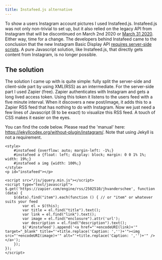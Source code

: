 ```yaml
---
title: Instafeed.js alternative
---
```


To show a users Instagram account pictures I used Instafeed.js. Instafeed.js was not only non-trivial to set up, but it also relied on the legacy API from Instagram that will be discontinued on March 2nd 2020 or [March 31 2020](https://developers.facebook.com/blog/post/2020/01/14/instagram-basic-display-api-long-lived-access-tokens-available/). Either way, time for a change. The developers behind Instafeed came to the conclusion that the new Instagram Basic Display API [requires server-side scripts](https://github.com/stevenschobert/instafeed.js/issues/635#issuecomment-576473432). A pure Javascript solution, like Instafeed.js, that directly gets content from Instagram, is no longer possible. 

## The solution

The solution I came up with is quite simple: fully split the server-side and client-side part by using XML(RSS) as an intermediate. For the server-side part I used Zapier (free). Zapier authenticates with Instagram and gets a long lived access token. Using this token it listens to the users feed with a five minute interval. When it discovers a new post/image, it adds this to a Zapier RSS feed that has nothing to do with Instagram. Now we just need a few lines of Javascript (8 to be exact) to visualize this RSS feed. A touch of CSS makes it easier on the eyes.

You can find the code below. Please read the 'manual' here: https://jekyllcodex.org/without-plugin/instagram/. Note that using Jekyll is not a requirement.

```
<style>
    #instafeed {overflow: auto; margin-left: -1%;}
    #instafeed a {float: left; display: block; margin: 0 0 1% 1%; width: 19%;}
    #instafeed a img {width: 100%;}
</style>
<p id="instafeed"></p>

<script src="/js/jquery.min.js"></script>
<script type="text/javascript">
$.get('https://zapier.com/engine/rss/2502510/jhvanderschee', function (data) {
    $(data).find("item").each(function () { // or "item" or whatever suits your feed
        var el = $(this);
        var title = el.find("title").text();
        var link = el.find("link").text();
        var image = el.find("enclosure").attr('url');
        var description = el.find("description").text();
        $('#instafeed').append('<a href="'+encodeURI(link)+'" target="_blank" title="'+title.replace('Caption: ','')+'"><img src="'+encodeURI(image)+'" alt="'+title.replace('Caption: ','')+'" /></a>');
    });
});
</script>
```